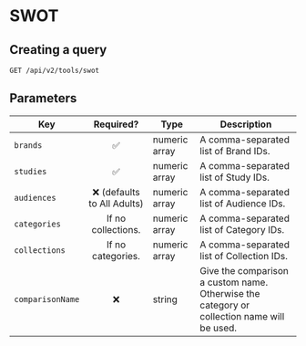 # SWOT

## Creating a query

```http request
GET /api/v2/tools/swot
```

## Parameters

| Key              |          Required?           | Type          | Description                                                                                |
|------------------|:----------------------------:|---------------|--------------------------------------------------------------------------------------------|
| `brands`         |      :white_check_mark:      | numeric array | A comma-separated list of Brand IDs.                                                       |
| `studies`        |      :white_check_mark:      | numeric array | A comma-separated list of Study IDs.                                                       |
| `audiences`      | :x: (defaults to All Adults) | numeric array | A comma-separated list of Audience IDs.                                                    || `categories`     |      If no collections.      | numeric array | A comma-separated list of Category IDs.                                                    |
| `categories`     |      If no collections.      | numeric array | A comma-separated list of Category IDs.                                                    |
| `collections`    |      If no categories.       | numeric array | A comma-separated list of Collection IDs.                                                  |
| `comparisonName` |             :x:              | string        | Give the comparison a custom name. Otherwise the category or collection name will be used. |

